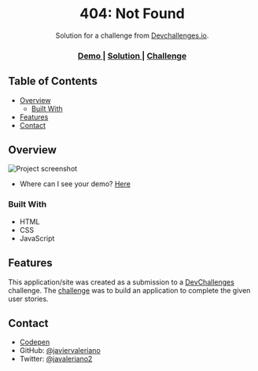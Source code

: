 <h1 align="center">404: Not Found</h1>

<div align="center">
   Solution for a challenge from  <a href="http://devchallenges.io" target="_blank">Devchallenges.io</a>.
</div>

<div align="center">
  <h3>
    <a href="https://javiervaleriano.github.io/devchallenge-404-notfound/">
      Demo
    </a>
    <span> | </span>
    <a href="https://javiervaleriano.github.io/devchallenge-404-notfound/">
      Solution
    </a>
    <span> | </span>
    <a href="https://devchallenges.io/challenges/wBunSb7FPrIepJZAg0sY">
      Challenge
    </a>
  </h3>
</div>

<!-- TABLE OF CONTENTS -->

## Table of Contents

- [Overview](#overview)
  - [Built With](#built-with)
- [Features](#features)
- [Contact](#contact)

<!-- OVERVIEW -->

## Overview

<img src="https://gyazo.com/76ad9c63fd5dbb74fcf986addacc3131" alt="Project screenshot" />

- Where can I see your demo?
  [Here](https://javiervaleriano.github.io/devchallenge-404-notfound/)

### Built With

<!-- This section should list any major frameworks that you built your project using. Here are a few examples.-->

- HTML
- CSS
- JavaScript

## Features

<!-- List the features of your application or follow the template. Don't share the figma file here :) -->

This application/site was created as a submission to a [DevChallenges](https://devchallenges.io/challenges) challenge. The [challenge](https://devchallenges.io/challenges/wBunSb7FPrIepJZAg0sY) was to build an application to complete the given user stories.

## Contact

- [Codepen](https://codepen.io/javiervaleriano)
- GitHub: [@javiervaleriano](https://github.com/javiervaleriano)
- Twitter: [@javaleriano2](https://twitter.com/javaleriano2/)
